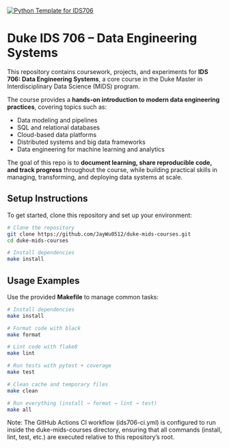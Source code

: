[![Python Template for IDS706](https://github.com/JayWu0512/duke-mids-courses/actions/workflows/ids706-ci.yml/badge.svg)](https://github.com/JayWu0512/duke-mids-courses/actions/workflows/ids706-ci.yml)

# Duke IDS 706 – Data Engineering Systems

This repository contains coursework, projects, and experiments for **IDS 706: Data Engineering Systems**, a core course in the Duke Master in Interdisciplinary Data Science (MIDS) program.

The course provides a **hands-on introduction to modern data engineering practices**, covering topics such as:

- Data modeling and pipelines
- SQL and relational databases
- Cloud-based data platforms
- Distributed systems and big data frameworks
- Data engineering for machine learning and analytics

The goal of this repo is to **document learning, share reproducible code, and track progress** throughout the course, while building practical skills in managing, transforming, and deploying data systems at scale.

## Setup Instructions

To get started, clone this repository and set up your environment:

```bash
# Clone the repository
git clone https://github.com/JayWu0512/duke-mids-courses.git
cd duke-mids-courses

# Install dependencies
make install
```

## Usage Examples

Use the provided **Makefile** to manage common tasks:

```bash
# Install dependencies
make install

# Format code with black
make format

# Lint code with flake8
make lint

# Run tests with pytest + coverage
make test

# Clean cache and temporary files
make clean

# Run everything (install → format → lint → test)
make all
```

Note: The GitHub Actions CI workflow (ids706-ci.yml) is configured to run inside the duke-mids-courses directory, ensuring that all commands (install, lint, test, etc.) are executed relative to this repository’s root.
